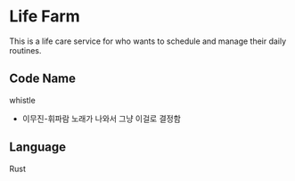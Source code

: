 # Life Farm

This is a life care service for who wants to schedule and manage their daily routines.

## Code Name

whistle

* 이무진-휘파람 노래가 나와서 그냥 이걸로 결정함


## Language
Rust


